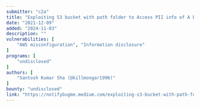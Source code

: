 ```yaml
---
submitter: "c2a"
title: "Exploiting S3 bucket with path folder to Access PII info of A BANK"
date: "2021-12-09"
added: "2024-11-03"
description: ""
vulnerabilities: [
    "AWS misconfiguration", "Information disclosure"
]
programs: [
    "undisclosed"
]
authors: [
    "Santosh Kumar Sha (@killmongar1996)"
]
bounty: "undisclosed"
link: "https://notifybugme.medium.com/exploiting-s3-bucket-with-path-folder-to-access-pii-info-of-a-bank-91d8563cb45"
---
```




